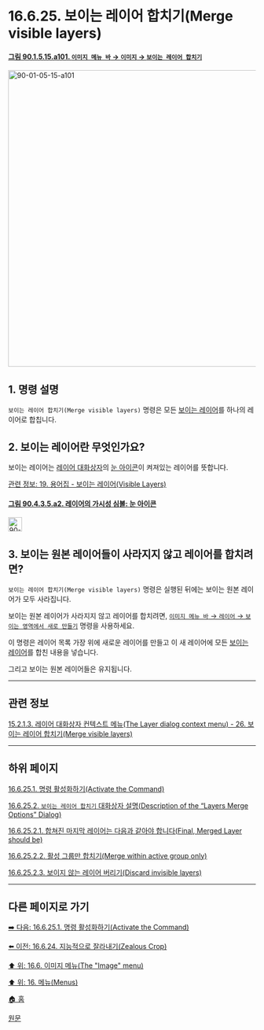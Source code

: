 # 16.6.25. 보이는 레이어 합치기(Merge visible layers)

<a id="90-01-05-15-a101"></a>

#### [그림 90.1.5.15.a101. `이미지 메뉴 바` → `이미지` → `보이는 레이어 합치기`](./90-01-05-15-merge_visible_layers.md#90-01-05-15-a101)
<img width="977" height="603" alt="90-01-05-15-a101" src="https://github.com/user-attachments/assets/ba5888db-ac38-46f4-9f4f-b944dc8a04fd" />

<a id="16-06-25-s1"></a>

## 1. 명령 설명
`보이는 레이어 합치기(Merge visible layers)` 명령은 모든 [보이는 레이어](./19-glossaryx-visible_layer.md)를 하나의 레이어로 합칩니다.

<a id="16-06-25-s2"></a>

## 2. 보이는 레이어란 무엇인가요?
보이는 레이어는 [레이어 대화상자](./15-02-01-00-layers_dialog.md)의 [눈 아이콘](./08-01-01-04-visibility.md)이 켜져있는 레이어를 뜻합니다.

[관련 정보: 19. 용어집 - 보이는 레이어(Visible Layers)](./19-glossaryx-visible_layer.md)

<a id="90-04-03-05-a2"></a>

#### [그림 90.4.3.5.a2. 레이어의 가시성 심볼: 눈 아이콘](./90-04-0003-005-visibility.md#90-04-03-05-a2)
<img width="28" height="29" alt="90-04-03-05-a2" src="https://github.com/wonder13662/gimp/assets/15767104/f2a6e4a3-71b4-40b5-8560-80dc9b2ade83" />

<a id="16-06-25-s3"></a>

## 3. 보이는 원본 레이어들이 사라지지 않고 레이어를 합치려면?
`보이는 레이어 합치기(Merge visible layers)` 명령은 실행된 뒤에는 보이는 원본 레이어가 모두 사라집니다.

보이는 원본 레이어가 사라지지 않고 레이어를 합치려면, [`이미지 메뉴 바` → `레이어` → `보이는 영역에서 새로 만들기`](./16-07-03-new_from_visible.md) 명령을 사용하세요.

이 명령은 레이어 목록 가장 위에 새로운 레이어를 만들고 이 새 레이어에 모든 [보이는 레이어](./19-glossaryx-visible_layer.md)를 합친 내용을 넣습니다.

그리고 보이는 원본 레이어들은 유지됩니다.

***

## 관련 정보

[15.2.1.3. 레이어 대화상자 컨텍스트 메뉴(The Layer dialog context menu) - 26. 보이는 레이어 합치기(Merge visible layers)](./15-02-01-03-the_layer_dialog_context_menu.md#15-02-01-03-s27)

***

## 하위 페이지

[16.6.25.1. 명령 활성화하기(Activate the Command)](./16-06-25-01-activate_the_command.md)

[16.6.25.2. `보이는 레이어 합치기` 대화상자 설명(Description of the “Layers Merge Options” Dialog)](./16-06-25-02-00-description_of_the_layers_merge_options_dialog.md)

[16.6.25.2.1. 합쳐진 마지막 레이어는 다음과 같아야 합니다(Final, Merged Layer should be)](./16-06-25-02-01-final_merged_layer_should_be.md)

[16.6.25.2.2. 활성 그룹만 합치기(Merge within active group only)](./16-06-25-02-02-merge_within_active_group_only.md)

[16.6.25.2.3. 보이지 않는 레이어 버리기(Discard invisible layers)](./16-06-25-02-03-discard_invisible_layers.md)

***

## 다른 페이지로 가기

[➡️ 다음: 16.6.25.1. 명령 활성화하기(Activate the Command)](./16-06-25-01-activate_the_command.md)

[⬅️ 이전: 16.6.24. 지능적으로 잘라내기(Zealous Crop)](./16-06-24-zealous-crop.md)

[⬆️ 위: 16.6. 이미지 메뉴(The "Image" menu)](./16-06-00-the-image-menu.md)

[⬆️ 위: 16. 메뉴(Menus)](./16-00-menus.md)

[🏠 홈](./00-home.md)

[원문](https://docs.gimp.org/2.10/ko/gimp-image-merge-layers.html)